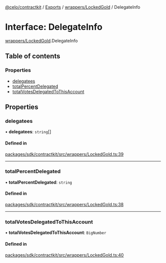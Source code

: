 [@celo/contractkit](../README.md) / [Exports](../modules.md) / [wrappers/LockedGold](../modules/wrappers_LockedGold.md) / DelegateInfo

# Interface: DelegateInfo

[wrappers/LockedGold](../modules/wrappers_LockedGold.md).DelegateInfo

## Table of contents

### Properties

- [delegatees](wrappers_LockedGold.DelegateInfo.md#delegatees)
- [totalPercentDelegated](wrappers_LockedGold.DelegateInfo.md#totalpercentdelegated)
- [totalVotesDelegatedToThisAccount](wrappers_LockedGold.DelegateInfo.md#totalvotesdelegatedtothisaccount)

## Properties

### delegatees

• **delegatees**: `string`[]

#### Defined in

[packages/sdk/contractkit/src/wrappers/LockedGold.ts:39](https://github.com/celo-org/developer-tooling/blob/master/packages/sdk/contractkit/src/wrappers/LockedGold.ts#L39)

___

### totalPercentDelegated

• **totalPercentDelegated**: `string`

#### Defined in

[packages/sdk/contractkit/src/wrappers/LockedGold.ts:38](https://github.com/celo-org/developer-tooling/blob/master/packages/sdk/contractkit/src/wrappers/LockedGold.ts#L38)

___

### totalVotesDelegatedToThisAccount

• **totalVotesDelegatedToThisAccount**: `BigNumber`

#### Defined in

[packages/sdk/contractkit/src/wrappers/LockedGold.ts:40](https://github.com/celo-org/developer-tooling/blob/master/packages/sdk/contractkit/src/wrappers/LockedGold.ts#L40)
